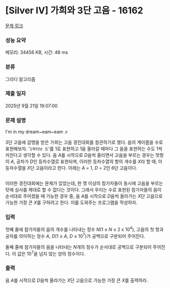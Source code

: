 # [Silver IV] 가희와 3단 고음 - 16162 

[문제 링크](https://www.acmicpc.net/problem/16162) 

### 성능 요약

메모리: 34456 KB, 시간: 48 ms

### 분류

그리디 알고리즘

### 제출 일자

2025년 9월 21일 19:07:00

### 문제 설명

<p>I'm in my dream~eam~eam ♬</p>

<p><meta charset="utf-8"></p>

<p dir="ltr">3단 고음에 감명을 받은 가희는 고음 경진대회를 참관하기로 했다. 음의 계이름을 수로 표현해보자. '<code>1옥타브 도</code>'를 1로 표현하고 1음 올라갈 때마다 그 음을 표현하는 수도 1씩 커진다고 생각할 수 있다. 음 <em>A</em>를 시작으로 <em>D</em>음씩 올리면서 고음을 부르는 경우는 첫항이 <em>A</em>, 공차가 <em>D</em>인 등차수열로 표현되며, 이러한 등차수열의 항의 개수를 <em>X</em>라 할 때, 이 등차수열을 <em>X</em>단 고음이라고 한다. 아래는 <em>A</em> = 1, <em>D</em> = 2인 6단 고음이다.</p>

<p dir="ltr" style="text-align: center;"><img alt="" src="https://upload.acmicpc.net/062d4f02-7bee-4b8b-930c-da6b711c4add/-/preview/"></p>

<p dir="ltr">이러한 경진대회에는 문제가 있었는데, 한 명 이상의 참가자들이 동시에 고음을 부르는 탓에 심사를 제대로 할 수 없다는 것이다. 그래서 우리는 수로 표현된 참가자들의 음이 순서대로 주어졌을 때 가능한 경우 중, 음 <em>A</em>를 시작으로 <em>D</em>음씩 올라가는 <em>X</em>단 고음으로 가능한 가장 큰 <em>X</em>를 구하려고 한다. 이를 도와주는 프로그램을 작성하자.</p>

### 입력 

 <p>첫째 줄에 참가자들의 음의 개수를 나타내는 정수 <em>N</em>(1 ≤ <em>N</em> ≤ 2 x 10<sup>4</sup>), 고음의 첫 항과 공차를 의미하는 정수 <em>A</em>, <em>D</em>(1 ≤ <em>A</em>, <em>D</em> ≤ 10<sup>7</sup>)가 공백으로 구분되어 주어진다.</p>

<p>둘째 줄에 참가자들의 음을 나타내는 <em>N</em>개의 정수가 순서대로 공백으로 구분되어 주어진다. 이 값은 10<sup>7</sup>을 넘지 않는 양의 정수이다.</p>

### 출력 

 <p>음 <em>A</em>를 시작으로 <em>D</em>음씩 올라가는 <em>X</em>단 고음으로 가능한 가장 큰 <em>X</em>를 출력하라.</p>

